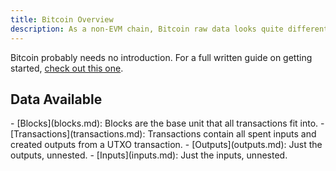 ```yaml
---
title: Bitcoin Overview
description: As a non-EVM chain, Bitcoin raw data looks quite different from other chains. Learn more about Bitcoin's data in these pages.
---
```


Bitcoin probably needs no introduction. For a full written guide on getting started, [check out this one](https://web3datadegens.substack.com/p/how-to-analyze-bitcoin-data-with).

## Data Available

<div class="cards grid" markdown>
- [Blocks](blocks.md): Blocks are the base unit that all transactions fit into.
- [Transactions](transactions.md): Transactions contain all spent inputs and created outputs from a UTXO transaction.
- [Outputs](outputs.md): Just the outputs, unnested.
- [Inputs](inputs.md): Just the inputs, unnested.
</div>

